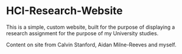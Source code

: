 # HCI-Research-Website

This is a simple, custom website, built for the purpose of displaying a research assignment for the purpose of my University studies.

Content on site from Calvin Stanford, Aidan Milne-Reeves and myself.
